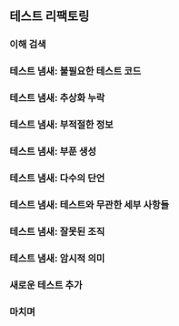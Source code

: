 ## 테스트 리팩토링

### 이해 검색
### 테스트 냄새: 불필요한 테스트 코드
### 테스트 냄새: 추상화 누락
### 테스트 냄새: 부적절한 정보
### 테스트 냄새: 부푼 생성
### 테스트 냄새: 다수의 단언
### 테스트 냄새: 테스트와 무관한 세부 사항들
### 테스트 냄새: 잘못된 조직
### 테스트 냄새: 암시적 의미
### 새로운 테스트 추가
### 마치며
